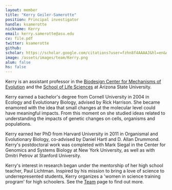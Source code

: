 ```yaml
---
layout: member
title: "Kerry Geiler-Samerotte"
position: Principal investigator
handle: ksamerotte
nickname: Kerry
email: kerry.samerotte@asu.edu
cv: file.pdf
twitter: ksamerotte
github: 
scholar: https://scholar.google.com/citations?user=fzhn8f4AAAAJ&hl=en&oi=ao
image: /assets/images/team/Kerry.png
alum: false
hs: false
---
```

Kerry is an assistant professor in the [Biodesign Center for Mechanisms of Evolution](https://biodesign.asu.edu/research/centers/mechanisms-evolution) and the [School of Life Sciences](https://sols.asu.edu) at Arizona State University. 

Kerry earned a bachelor's degree from Cornell University in 2004 in Ecology and Evolutionary Biology, advised by Rick Harrison. She became enamored with the idea that small changes at the molecular level could have meaningful impacts. From this moment on she studied ideas related to understanding the impacts of genetic changes on cells, organisms and populations.

Kerry earned her PhD from Harvard University in 2011 in Organismal and Evolutionary Biology, co-advised by Daniel Hartl and D. Allan Drummond. Kerry's postdoctoral work was completed with Mark Siegal in the Center for Genomics and Systems Biology at New York University, as well as with Dmitri Petrov at Stanford University. 

Kerry's interest in research began under the mentorship of her high school teacher, Paul Lichtman. Inspired by his mission to bring a love of science to underrepresented students, Kerry organizes a 'women in science training program' for high schoolers. See the [Team](https://kgslab.org/team) page to find out more.